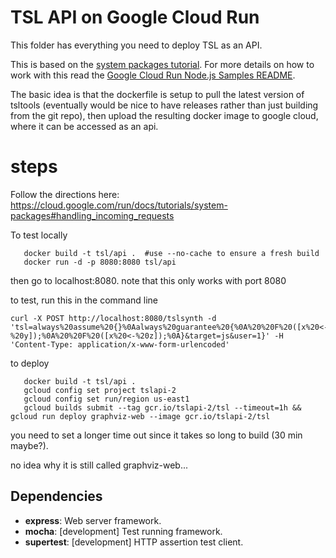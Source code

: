 # TSL API on Google Cloud Run

This folder has everything you need to deploy TSL as an API.

This is based on the [system packages tutorial](https://cloud.google.com/run/docs/tutorials/system-packages).
For more details on how to work with this read the [Google Cloud Run Node.js Samples README](https://github.com/GoogleCloudPlatform/nodejs-docs-samples/tree/main/run).

The basic idea is that the dockerfile is setup to pull the latest version of tsltools (eventually would be nice to have releases rather than just building from the git repo), then upload the resulting docker image to google cloud, where it can be accessed as an api.

# steps

Follow the directions here: https://cloud.google.com/run/docs/tutorials/system-packages#handling_incoming_requests

To test locally

```
   docker build -t tsl/api .  #use --no-cache to ensure a fresh build
   docker run -d -p 8080:8080 tsl/api
```

then go to localhost:8080. note that this only works with port 8080

to test, run this in the command line

```
curl -X POST http://localhost:8080/tslsynth -d 'tsl=always%20assume%20{}%0Aalways%20guarantee%20{%0A%20%20F%20([x%20<-%20y]);%0A%20%20F%20([x%20<-%20z]);%0A}&target=js&user=1}' -H 'Content-Type: application/x-www-form-urlencoded'
```


to deploy

```
   docker build -t tsl/api . 
   gcloud config set project tslapi-2
   gcloud config set run/region us-east1
   gcloud builds submit --tag gcr.io/tslapi-2/tsl --timeout=1h && gcloud run deploy graphviz-web --image gcr.io/tslapi-2/tsl
```

you need to set a longer time out since it takes so long to build (30 min maybe?).

no idea why it is still called graphviz-web...


## Dependencies

* **express**: Web server framework.
* **mocha**: [development] Test running framework.
* **supertest**: [development] HTTP assertion test client.
